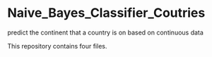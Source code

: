 # Naive_Bayes_Classifier_Coutries
predict the continent that a country is on based on continuous data


This repository contains four files.
